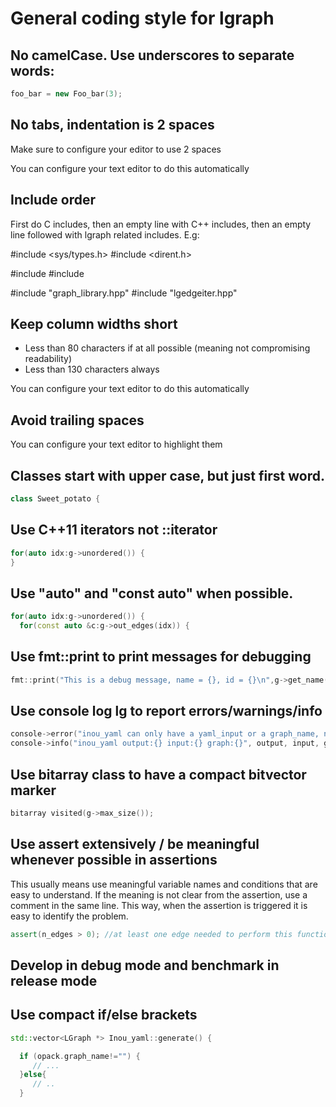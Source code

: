 
# General coding style for lgraph

## No camelCase. Use underscores to separate words:

```cpp
foo_bar = new Foo_bar(3);
```

## No tabs, indentation is 2 spaces

Make sure to configure your editor to use 2 spaces

You can configure your text editor to do this automatically

## Include order

First do C includes, then an empty line with C++ includes, then an empty line
followed with lgraph related includes. E.g:

#include <sys/types.h>
#include <dirent.h>

#include <iostream>
#include <set>

#include "graph_library.hpp"
#include "lgedgeiter.hpp"

## Keep column widths short

- Less than 80 characters if at all possible (meaning not compromising
  readability)
- Less than 130 characters always

You can configure your text editor to do this automatically

## Avoid trailing spaces

You can configure your text editor to highlight them

## Classes start with upper case, but just first word.

```cpp
class Sweet_potato {
```

## Use C++11 iterators not ::iterator

```cpp
for(auto idx:g->unordered()) {
}
```

## Use "auto" and "const auto" when possible.


```cpp
for(auto idx:g->unordered()) {
  for(const auto &c:g->out_edges(idx)) {
```

## Use fmt::print to print messages for debugging

```cpp
fmt::print("This is a debug message, name = {}, id = {}\n",g->get_name(), idx);
```

## Use console log lg to report errors/warnings/info

```cpp
console->error("inou_yaml can only have a yaml_input or a graph_name, not both\n");
console->info("inou_yaml output:{} input:{} graph:{}", output, input, graph_name);
```

## Use bitarray class to have a compact bitvector marker

```cpp
bitarray visited(g->max_size());
```

## Use assert extensively / be meaningful whenever possible in assertions

This usually means use meaningful variable names and conditions that are easy to understand.
If the meaning is not clear from the assertion, use a comment in the same line.
This way, when the assertion is triggered it is easy to identify the problem.

```cpp
assert(n_edges > 0); //at least one edge needed to perform this function
```

## Develop in debug mode and benchmark in release mode


## Use compact if/else brackets

```cpp
std::vector<LGraph *> Inou_yaml::generate() {

  if (opack.graph_name!="") {
     // ...
  }else{
     // ..
  }
```

